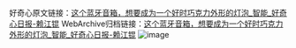 好奇心原文链接：[这个蓝牙音箱，想要成为一个好时巧克力外形的灯泡_智能_好奇心日报-赖江锟](https://www.qdaily.com/articles/8572.html)
WebArchive归档链接：[这个蓝牙音箱，想要成为一个好时巧克力外形的灯泡_智能_好奇心日报-赖江锟](http://web.archive.org/web/20190623153143/https://www.qdaily.com/articles/8572.html)
![image](http://ww3.sinaimg.cn/large/007d5XDpgy1g3vdi2eonrj30u03eiu0u)